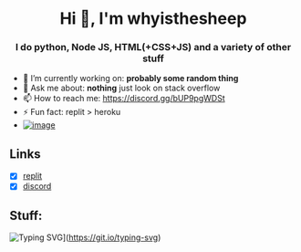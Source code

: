 <h1 align="center">Hi 👋, I'm whyisthesheep</h1>
<h3 align="center">I do python, Node JS, HTML(+CSS+JS) and a variety of other stuff</h3>

- 🔭 I’m currently working on: **probably some random thing**
- 💬 Ask me about: **nothing** just look on stack overflow
- 📫 How to reach me: https://discord.gg/bUP9pgWDSt
- ⚡ Fun fact: replit > heroku
- <a href="https://www.venganza.org">![image](https://user-images.githubusercontent.com/77189741/178151848-b952b0b7-3e38-48d0-bcdb-d9ea70dda19b.png)</a>
## Links
- [x] <a href="https://replit.com/whyisthesheep">replit</a>
- [x] <a href="https://discord.gg/bUP9pgWDSt">discord</a>

## Stuff:
![Typing SVG](https://readme-typing-svg.herokuapp.com?size=22&duration=4000&center=true&lines=Discord.py+bots;Random+projects+I+think+are+cool;HTML+CSS+and+JS;General+python;Windows+user;I+do+not+like+heroku;I+can't+think+of+anything+to+type+here)](https://git.io/typing-svg)
<br/>
